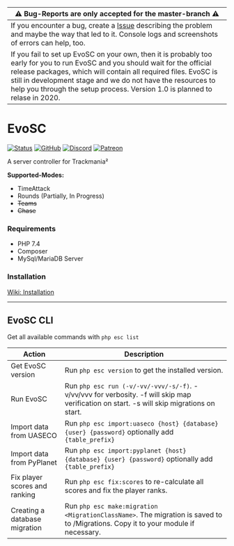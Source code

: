 | ⚠ Bug-Reports are only accepted for the master-branch ⚠ |
| --- |
| If you encounter a bug, create a [Issue](https://github.com/EvoTM/EvoSC/issues) describing the problem and maybe the way that led to it. Console logs and screenshots of errors can help, too. |
| If you fail to set up EvoSC on your own, then it is probably too early for you to run EvoSC and you should wait for the official release packages, which will contain all required files. EvoSC is still in development stage and we do not have the resources to help you through the setup process. Version 1.0 is planned to relase in 2020. |


# EvoSC

[![Status](https://img.shields.io/badge/STATUS-almost_stable-orange.svg?style=for-the-badge&link=http://google.com/)](https://github.com/EvoTM/EvoSC/)
[![GitHub](https://img.shields.io/github/license/EvoTM/EvoSC.svg?style=for-the-badge)](https://github.com/EvoTM/EvoSC/blob/master/LICENSE.md)
[![Discord](https://img.shields.io/discord/384138149686935562.svg?color=7289DA&label=DISCORD&style=for-the-badge&logo=discord)](https://discord.gg/4PKKesS)
[![Patreon](https://img.shields.io/endpoint.svg?url=https%3A%2F%2Fshieldsio-patreon.herokuapp.com%2Fevotm&style=for-the-badge)](https://www.patreon.com/evotm)

A server controller for Trackmania²

**Supported-Modes:**
* TimeAttack
* Rounds (Partially, In Progress)
* ~~Teams~~
* ~~Chase~~





### Requirements
* PHP 7.4
* Composer
* MySql/MariaDB Server

### Installation
[Wiki: Installation](https://github.com/EvoTM/EvoSC/wiki/Installation)

___

## EvoSC CLI

Get all available commands with `php esc list`

| Action | Description |
| --------- | -------------------------------------------- |
| Get EvoSC version | Run `php esc version` to get the installed version. |
| Run EvoSC | Run `php esc run (-v/-vv/-vvv/-s/-f)`. -v/vv/vvv for verbosity. -f will skip map verification on start. -s will skip migrations on start.|
| Import data from UASECO | Run `php esc import:uaseco {host} {database} {user} {password}` optionally add `{table_prefix}` |
| Import data from PyPlanet | Run `php esc import:pyplanet {host} {database} {user} {password}` optionally add `{table_prefix}` |
| Fix player scores and ranking | Run `php esc fix:scores` to re-calculate all scores and fix the player ranks. |
| Creating a database migration | Run `php esc make:migration <MigrationClassName>`. The migration is saved to to /Migrations. Copy it to your module if necessary. |